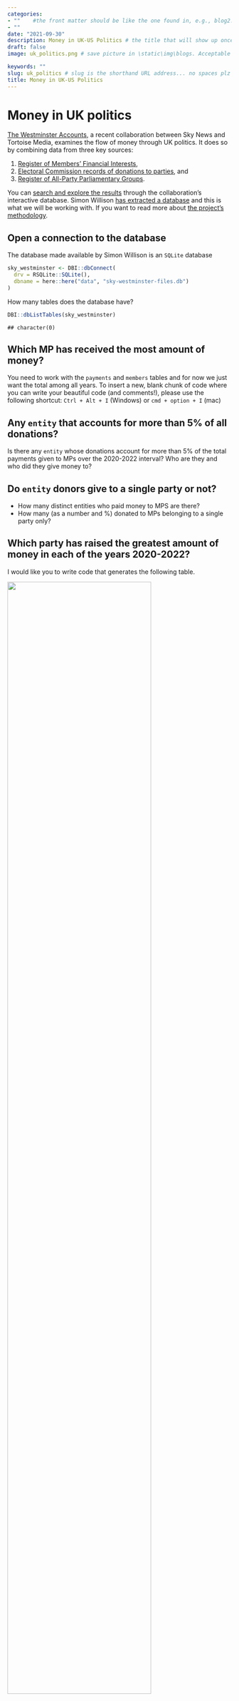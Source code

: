 ```yaml
---
categories:  
- ""    #the front matter should be like the one found in, e.g., blog2.md. It cannot be like the normal Rmd we used
- ""
date: "2021-09-30"
description: Money in UK-US Politics # the title that will show up once someone gets to this page
draft: false
image: uk_politics.png # save picture in \static\img\blogs. Acceptable formats= jpg, jpeg, or png . Your iPhone pics wont work

keywords: ""
slug: uk_politics # slug is the shorthand URL address... no spaces plz
title: Money in UK-US Politics
---
```

  



# Money in UK politics

[The Westminster Accounts](https://news.sky.com/story/the-westminster-accounts-12786091), a recent collaboration between Sky News and Tortoise Media, examines the flow of money through UK politics. It does so by combining data from three key sources: 

1. [Register of Members’ Financial Interests](https://www.parliament.uk/mps-lords-and-offices/standards-and-financial-interests/parliamentary-commissioner-for-standards/registers-of-interests/register-of-members-financial-interests/), 
1. [Electoral Commission records of donations to parties](http://search.electoralcommission.org.uk/English/Search/Donations), and
1. [Register of All-Party Parliamentary Groups](https://www.parliament.uk/mps-lords-and-offices/standards-and-financial-interests/parliamentary-commissioner-for-standards/registers-of-interests/register-of-all-party-party-parliamentary-groups/). 

You can [search and explore the results](https://news.sky.com/story/westminster-accounts-search-for-your-mp-or-enter-your-full-postcode-12771627) through the collaboration’s interactive database. Simon Willison [has extracted a database](https://til.simonwillison.net/shot-scraper/scraping-flourish) and this is what we will be working with. If you want to read more about [the project’s methodology](https://www.tortoisemedia.com/2023/01/08/the-westminster-accounts-methodology/).


## Open a connection to the database

The database made available by Simon Willison is an `SQLite` database


```r
sky_westminster <- DBI::dbConnect(
  drv = RSQLite::SQLite(),
  dbname = here::here("data", "sky-westminster-files.db")
)
```

How many tables does the database have?


```r
DBI::dbListTables(sky_westminster)
```

```
## character(0)
```

## Which MP has received the most amount of money? 

You need to work with the `payments` and `members` tables and for now we just want the total among all years. To insert a new, blank chunk of code where you can write your beautiful code (and comments!), please use the following shortcut: `Ctrl + Alt + I` (Windows) or `cmd + option + I` (mac)


## Any `entity` that accounts for more than 5% of all donations?

Is there any `entity` whose donations account for more than 5% of the total payments given to MPs over the 2020-2022 interval? Who are they and who did they give money to?

## Do `entity` donors give to a single party or not?

- How many distinct entities who paid money to MPS are there?
- How many (as a number and %) donated to MPs belonging to a single party only?


## Which party has raised the greatest amount of money in each of the years 2020-2022? 

I would like you to write code that generates the following table. 

<img src="../../images/total_donations_table.png" width="80%" />


... and then, based on this data, plot the following graph. 

<img src="../../images/total_donations_graph.png" width="80%" />

This uses the default ggplot colour pallete, as I dont want you to worry about using the [official colours for each party](https://en.wikipedia.org/wiki/Wikipedia:Index_of_United_Kingdom_political_parties_meta_attributes). However, I would like you to ensure the parties are sorted according to total donations and not alphabetically. You may even want to remove some of the smaller parties that hardly register on the graph. Would facetting help you?  

Finally, when you are done working with the databse, make sure you close the connection, or disconnect from the database.


```r
dbDisconnect(sky_westminster)
```

# Money in US politics

In the United States, [*"only American citizens (and immigrants with green cards) can contribute to federal politics, but the American divisions of foreign companies can form political action committees (PACs) and collect contributions from their American employees."*](https://www.opensecrets.org/political-action-committees-pacs/foreign-connected-pacs)

We will scrape and work with data foreign connected PACs that donate to US political campaigns. The data for foreign connected PAC contributions in the 2022 election cycle can be found at https://www.opensecrets.org/political-action-committees-pacs/foreign-connected-pacs/2022. Then, we will use a similar approach to get data such contributions from previous years so that we can examine trends over time.

All data come from [OpenSecrets.org](https://www.opensecrets.org), a *"website tracking the influence of money on U.S. politics, and how that money affects policy and citizens' lives"*.


```r
library(robotstxt)
paths_allowed("https://www.opensecrets.org")

base_url <- "https://www.opensecrets.org/political-action-committees-pacs/foreign-connected-pacs/2022"

contributions_tables <- base_url %>%
  read_html() 
```

- First, make sure you can scrape the data for 2022. Use janitor::clean_names() to rename variables scraped using `snake_case` naming. 

- Clean the data: 

    -   Write a function that converts contribution amounts in `total`, `dems`, and `repubs` from character strings to numeric values.
    -   Separate the `country_of_origin_parent_company` into two such that country and parent company appear in different columns for country-level analysis.
    
-   Write a function called `scrape_pac()` that scrapes information from the Open Secrets webpage for foreign-connected PAC contributions in a given year. This function should

    -   have one input: the URL of the webpage and should return a data frame.
    -   add a new column to the data frame for `year`. We will want this information when we ultimately have data from all years, so this is a good time to keep track of it. Our function doesn't take a year argument, but the year is embedded in the URL, so we can extract it out of there, and add it as a new column. Use the `str_sub()` function to extract the last 4 characters from the URL. You will probably want to look at the help for this function to figure out how to specify "last 4 characters".

-   Define the URLs for 2022, 2020, and 2000 contributions. Then, test your function using these URLs as inputs. Does the function seem to do what you expected it to do?

-   Construct a vector called `urls` that contains the URLs for each webpage that contains information on foreign-connected PAC contributions for a given year.

-   Map the `scrape_pac()` function over `urls` in a way that will result in a data frame called `contributions_all`.

-   Write the data frame to a csv file called `contributions-all.csv` in the `data` folder.


```r
# write a function to parse_currency
parse_currency <- function(x){
  x %>%
    
    # remove dollar signs
    str_remove("\\$") %>%
    
    # remove all occurrences of commas
    str_remove_all(",") %>%
    
    # convert to numeric
    as.numeric()
}

# clean country/parent co and contributions 
contributions <- contributions %>%
  separate(country_of_origin_parent_company, 
           into = c("country", "parent"), 
           sep = "/", 
           extra = "merge") %>%
  mutate(
    total = parse_currency(total),
    dems = parse_currency(dems),
    repubs = parse_currency(repubs)
  )
```







